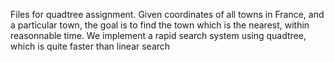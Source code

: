 Files for quadtree assignment.
Given coordinates of all towns in France, and a particular town, 
the goal is to find the town which is the nearest, within reasonnable time.
We implement a rapid search system using quadtree, which is quite faster than linear search
